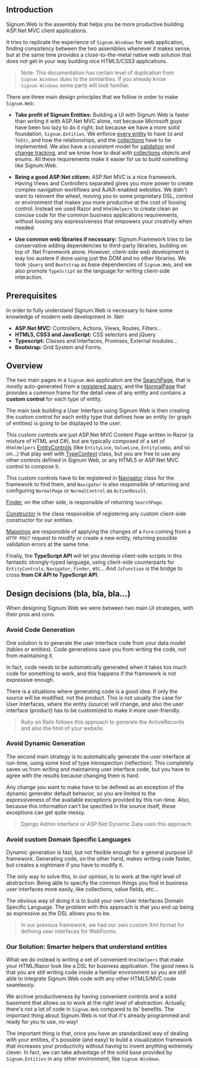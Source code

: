 ## Introduction

Signum.Web is the assembly that helps you be more productive building ASP.Net MVC client applications. 

It tries to replicate the experience of `Signum.Windows` for web application, finding consistency between the two assemblies whenever it makes sense, but at the same time provides a close-to-the-metal native web solution that does not get in your way building nice HTML5/CSS3 applications. 

> Note: This documentation has certain level of duplication from `Signum.Windows` dues to the similarities. If you already know `Signum.Windows` some parts will look familiar.

There are three main design principles that we follow in order to make `Signum.Web`:

* **Take profit of Signum Entities:**  Building a UI with Signum Web is faster than writing it with ASP.Net MVC alone, not because Microsoft guys have been too lazy to do it right, but because we have a more solid foundation, `Signum.Entities`. We enforce [every entity](../Signum.Entities/BaseEntities.md) to have `Id` and `ToStr`, and how the relationships, and the [collections](../Signum.Entities/MList.md) have to be implemented. We also have a consistent model for [validation](../Signum.Entities/Validation.md) and [change tracking](../Signum.Entities/ChangeTracking.md), and we know how to deal with [collections](../Signum.Entities/Lite.md) objects and enums. All these requirements make it easier for us to build something like Signum.Web.

* **Being a good ASP.Net citizen:** ASP.Net MVC is a nice framework. Having Views and Controllers separated gives you more power to create complex navigation workflows and AJAX-enabled websites. We didn't want to reinvent the wheel, moving you to some proprietary DSL, control or environment that makes you more productive at the cost of loosing control. Instead we used Razor and `HtmlHelpers` to create clean an concise code for the common business applications requirements, without loosing any expressiveness that empowers your creativity when needed. 

* **Use common web libraries if necessary:** Signum.Framework tries to be conservative adding dependencies   to third-party libraries, building on top of .Net Framework alone. However, client-side web development is way too austere if done using just the DOM and no other libraries. We took `jQuery` and `Bootstrap` as base dependencies of `Signum.Web`, and we also promote `TypeScript` as the language for writing client-side interaction.  

## Prerequisites

In order to fully understand Signum.Web is necessary to have some knowledge of modern web development in .Net:

* **ASP.Net MVC:** Controllers, Actions, Views, Routes, Filters...
* **HTML5, CSS3 and JavaScript:** CSS selectors and jQuery
* **Typescript:** Classes and Interfaces, Promises, External modules...
* **Bootstrap:** Grid System and Forms.    

## Overview

The two main pages in a `Signum.Web` application are the [SearchPage](../Signum/Views/SearchPage.m), that is mostly auto-generated from a [registered query](../Signum.Engine/DynamicQuery/DynamicQueries.md"), and the [NormalPage](../Signum/Views/NormalPage.md) that provides a common frame for the detail view of any entity and contains a **custom control** for each type of entity.  

The main task building a User Interface using Signum Web is then creating the custom control for each entity type that defines how an entity (or graph of entities) is going to be displayed to the user. 

This custom controls are just ASP.Net MVC Content Page written in Razor (a mixture of HTML and C#), but are typically composed of a set of `HtmlHelpers` [EntityControls](EntityControl.md) (like `EntityLine`, `ValueLine`, `EntityCombo`, and so on...) that play well with [TypeContext](TypeContext/TypeContext.md) class, but you are free to use any other controls defined in Signum Web, or any HTML5 or ASP.Net MVC control to compose it.

This custom controls have to be registered in [Navigator](Facades/Navigator.md) class for the framework to find them, and `Navigator` is also responsible of returning and configuring `NormalPage` or `NormalControl` as `ActionResult`.

[Finder](Facadades/Finder.md), on the other side, is responsible of returning `SearchPage`.

[Constructor](Constructor.md) is the class responsible of registering any custom client-side constructor for our entities.

[Mappings](Mappings.md) are responsible of applying the changes of a `Form` coming from a `HTTP POST` request to modify or create a new entity, returning possible validation errors at the same time. 

Finally, the **TypeScript API** will let you develop client-side scripts in this fantastic strongly-typed language, using client-side counterparts for `EntityControls`, `Navigator`, `Finder`, etc... And `JsFunction` is the bridge to cross **from C# API to TypeScript API**. 



## Design decisions (bla, bla, bla...)

When designing Signum.Web we were between two main UI strategies, with their pros and cons. 

### Avoid Code Generation
One solution is to generate the user interface code from your data model (tables or entities). Code generations save you from writing the code, not from maintaining it. 

In fact, code needs to be automatically generated when it takes too much code for something to work, and this happens if the framework is not expressive enough.

There is a situations where generating code is a good idea: If only the source will be modified, not the product. This is not usually the case for User Interfaces, where the entity (source) will change, and also the user interface (product) has to be customized to make it more user-friendly. 

> Ruby on Rails follows this approach to generate the ActiveRecords and also the html of your website. 

### Avoid Dynamic Generation
The second main strategy is to automatically generate the user interface at run-time, using some kind of type introspection (reflection). This completely saves us from writing and maintaining user interface code, but you have to agree with the results because changing them is hard. 

Any change you want to make have to be defined as an exception of the dynamic generator default behavior, so you are limited to the expressiveness of the available exceptions provided by this run-time. Also, because this information can't be specified in the source itself, these exceptions can get quite messy.

> Django Admin interface or ASP.Net Dynamic Data uses this approach. 

### Avoid custom Domain Specific Languages
Dynamic generation is fast, but not flexible enough for a general purpose UI framework. Generating code, on the other hand, makes writing code faster, but creates a nightmare if you have to modify it. 

The only way to solve this, in our opinion, is to work at the right level of abstraction: Being able to specify the common things you find in business user interfaces more easily, like collections, value fields, etc...

The obvious way of doing it is to build your own User Interfaces Domain Specific Language. The problem with this approach is that you end up being as expressive as the DSL allows you to be. 

> In our previous framework, we had our own custom Xml format for defining user interfaces for WebForms.

### Our Solution: Smarter helpers that understand entities
What we do instead is writing a set of convenient `HtmlHelpers` that make your HTML/Razor look like a DSL for business application. The good news is that you are still writing code inside a familiar environment so you are still able to integrate Signum.Web code with any other HTML5/MVC code seamlessly. 

We archive productiveness by having convenient controls and a solid basement that allows us to work at the right level of abstraction. Actually, there's not a lot of code in `Signum.Web` compared to its' benefits. The important thing about Signum.Web is not that it's already programmed and ready for you to use, no way! 

The important thing is that, once you have an standardized way of dealing with your entities, it's possible (and easy) to build a visualization framework that increases your productivity without having to invent anything extremely clever. In fact, we can take advantage of the solid base provided by `Signum.Entities` in any other environment, like `Signum.Windows`.


